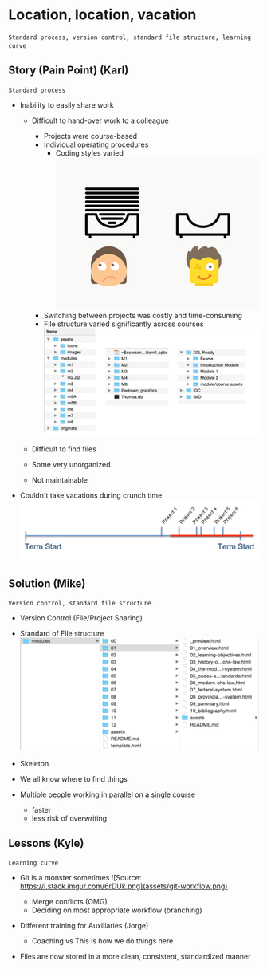 # Location, location, vacation
`Standard process, version control, standard file structure, learning curve`


## Story (Pain Point) (Karl)
`Standard process`

* Inability to easily share work
	* Difficult to hand-over work to a colleague
		* Projects were course-based
		* Individual operating procedures
			* Coding styles varied
			![uneven distribution of workloads, before/after graph](assets/uneven-workloads.png)
		* Switching between projects was costly and time-consuming
		* File structure varied significantly across courses
		![files-before](assets/file-structure-before.jpg)

	* Difficult to find files
	* Some very unorganized
	* Not maintainable

* Couldn't take vacations during crunch time
	![files-crunch-time](../3-input/assets/crunch_time.jpg)


## Solution (Mike)
`Version control, standard file structure`

* Version Control (File/Project Sharing)
* Standard of File structure
	![files-after](assets/files-after.jpg)

* Skeleton
* We all know where to find things
* Multiple people working in parallel on a single course
	* faster
	* less risk of overwriting


## Lessons (Kyle)
`Learning curve`

* Git is a monster sometimes
	![Source: https://i.stack.imgur.com/6rDUk.png](assets/git-workflow.png)
	* Merge conflicts (OMG)
	* Deciding on most appropriate workflow (branching)

* Different training for Auxiliaries (Jorge)
	* Coaching vs This is how we do things here

* Files are now stored in a more clean, consistent, standardized manner